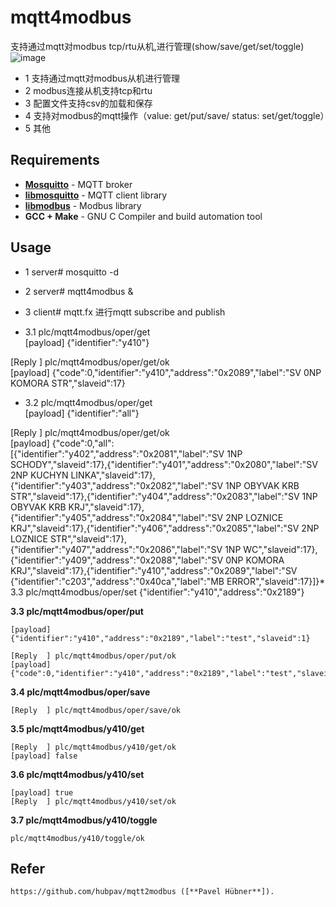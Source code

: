 # mqtt4modbus
支持通过mqtt对modbus tcp/rtu从机,进行管理(show/save/get/set/toggle)
 ![image](https://github.com/nskygit/mqtt4modbus/raw/master/mqtt4modbus.png)
* 1 支持通过mqtt对modbus从机进行管理
* 2 modbus连接从机支持tcp和rtu
* 3 配置文件支持csv的加载和保存
* 4 支持对modbus的mqtt操作（value: get/put/save/   status: set/get/toggle）
* 5 其他

## Requirements
* [**Mosquitto**](https://mosquitto.org/) - MQTT broker
* [**libmosquitto**](https://mosquitto.org/man/libmosquitto-3.html) - MQTT client library
* [**libmodbus**](http://libmodbus.org/) - Modbus library
* **GCC + Make** - GNU C Compiler and build automation tool

## Usage
* 1 server# mosquitto -d
* 2 server# mqtt4modbus &  

* 3 client# mqtt.fx 进行mqtt subscribe and publish
* 3.1 plc/mqtt4modbus/oper/get  
     [payload] {"identifier":"y410"}  

[Reply  ] plc/mqtt4modbus/oper/get/ok  
[payload] {"code":0,"identifier":"y410","address":"0x2089","label":"SV 0NP KOMORA STR","slaveid":17}  

* 3.2 plc/mqtt4modbus/oper/get  
     [payload] {"identifier":"all"}

[Reply  ] plc/mqtt4modbus/oper/get/ok  
[payload] {"code":0,"all":[{"identifier":"y402","address":"0x2081","label":"SV 1NP SCHODY","slaveid":17},{"identifier":"y401","address":"0x2080","label":"SV 2NP KUCHYN LINKA","slaveid":17},{"identifier":"y403","address":"0x2082","label":"SV 1NP OBYVAK KRB STR","slaveid":17},{"identifier":"y404","address":"0x2083","label":"SV 1NP OBYVAK KRB KRJ","slaveid":17},{"identifier":"y405","address":"0x2084","label":"SV 2NP LOZNICE KRJ","slaveid":17},{"identifier":"y406","address":"0x2085","label":"SV 2NP LOZNICE STR","slaveid":17},{"identifier":"y407","address":"0x2086","label":"SV 1NP WC","slaveid":17},{"identifier":"y409","address":"0x2088","label":"SV 0NP KOMORA KRJ","slaveid":17},{"identifier":"y410","address":"0x2089","label":"SV {"identifier":"c203","address":"0x40ca","label":"MB ERROR","slaveid":17}]}* 3.3 plc/mqtt4modbus/oper/set
{"identifier":"y410","address":"0x2189"}  

**3.3 plc/mqtt4modbus/oper/put**

    [payload] {"identifier":"y410","address":"0x2189","label":"test","slaveid":1}

    [Reply  ] plc/mqtt4modbus/oper/put/ok  
    [payload] {"code":0,"identifier":"y410","address":"0x2189","label":"test","slaveid":1}

**3.4 plc/mqtt4modbus/oper/save**

    [Reply  ] plc/mqtt4modbus/oper/save/ok

**3.5 plc/mqtt4modbus/y410/get**

    [Reply  ] plc/mqtt4modbus/y410/get/ok  
    [payload] false

**3.6 plc/mqtt4modbus/y410/set**

    [payload] true  
    [Reply  ] plc/mqtt4modbus/y410/set/ok

**3.7 plc/mqtt4modbus/y410/toggle**

    plc/mqtt4modbus/y410/toggle/ok

## Refer
    https://github.com/hubpav/mqtt2modbus ([**Pavel Hübner**]).
